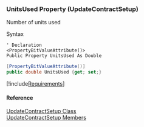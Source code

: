 ﻿### UnitsUsed Property (UpdateContractSetup)

Number of units used

Syntax

```vbnet
' Declaration
<PropertyBitValueAttribute()>
Public Property UnitsUsed As Double
```

```csharp
[PropertyBitValueAttribute()]
public double UnitsUsed {get; set;}
```

[!include[Requirements](../partials/requirements.md)]

#### Reference

[UpdateContractSetup Class](FChoice.Toolkits.Clarify~FChoice.Toolkits.Clarify.Interfaces.UpdateContractSetup.md)  
[UpdateContractSetup Members](FChoice.Toolkits.Clarify~FChoice.Toolkits.Clarify.Interfaces.UpdateContractSetup_members.md)